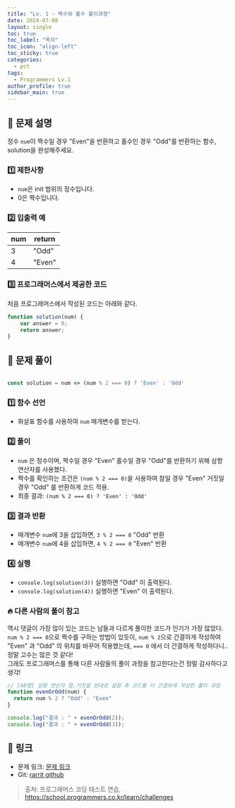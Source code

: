 ```yaml
---
title: "Lv. 1 - 짝수와 홀수 풀이과정"
date: 2024-07-08
layout: single
toc: true
toc_label: "목차"
toc_icon: "align-left"
toc_sticky: true
categories:
  - pct
tags:
  - Programmers Lv.1
author_profile: true
sidebar_main: true
---
```


## :ledger: 문제 설명
정수 `num`이 짝수일 경우 "Even"을 반환하고 홀수인 경우 "Odd"를 반환하는 함수, solution을 완성해주세요.

### :one: 제한사항
- `num`은 init 범위의 정수입니다.
- 0은 짝수입니다.

### :two: 입출력 예

| num  | return |
|------|------|
| 3   | "Odd"  |
| 4   | "Even" |


### :three: 프로그래머스에서 제공한 코드
처음 프로그래머스에서 작성된 코드는 아래와 같다.

```javascript
function solution(num) {
    var answer = 0;
    return answer;
}
```

## :ledger: 문제 풀이

```javascript

const solution = num => (num % 2 === 0) ? 'Even' : 'Odd'

```

### :one: 함수 선언
- 화살표 함수를 사용하여 `num` 매개변수를 받는다.

### :two: 풀이
- `num` 은 정수이며, 짝수일 경우 "Even" 홀수일 경우 "Odd"를 반환하기 위해 삼항 연산자를 사용했다.
- 짝수를 확인하는 조건은 `(num % 2 === 0)`을 사용하여 참일 경우 "Even" 거짓일 경우 "Odd" 를 반환하게 코드 적용.
- 최종 결과: `(num % 2 === 0) ? 'Even' : 'Odd'`

### :three: 결과 반환
- 매개변수 `num`에 3을 삽입하면, `3 % 2 === 0` "Odd" 반환
- 매개변수 `num`에 4을 삽입하면, `4 % 2 === 0` "Even" 반환

### :four: 실행
- `console.log(solution(3))` 실행하면 "Odd" 이 출력된다.
- `console.log(solution(4))` 실행하면 "Even" 이 출력된다.

### :fire: 다른 사람의 풀이 참고
역시 댓글이 가장 많이 있는 코드는 남들과 다르게 풀이한 코드가 인기가 가장 많았다. <br/>
`num % 2 === 0`으로 짝수를 구하는 방법이 있듯이, `num % 2`으로 간결하게 작성하여 "Even" 과 "Odd" 의 위치를 바꾸어 적용했는데, `=== 0` 에서 더 간결하게 작성하다니.. 정말 고수는 많은 것 같다!<br/>
그래도 프로그래머스를 통해 다른 사람들의 풀이 과정을 참고한다는건 정말 감사하다고 생각!



```javascript
// [48명] 삼항 연산자 참,거짓을 반대로 설정 후 코드를 더 간결하게 작성한 풀이 과정
function evenOrOdd(num) {
  return num % 2 ? "Odd" : "Even"
}

console.log("결과 : " + evenOrOdd(2));
console.log("결과 : " + evenOrOdd(3));

```

## :link: 링크
- 문제 링크: [문제 링크](https://school.programmers.co.kr/learn/courses/30/lessons/12937) 
- Git: [rarrit github](https://github.com/rarrit/programmers-coding-test/tree/main/%ED%94%84%EB%A1%9C%EA%B7%B8%EB%9E%98%EB%A8%B8%EC%8A%A4/1/12937.%E2%80%85%EC%A7%9D%EC%88%98%EC%99%80%E2%80%85%ED%99%80%EC%88%98)

> 출처: 프로그래머스 코딩 테스트 연습, https://school.programmers.co.kr/learn/challenges

